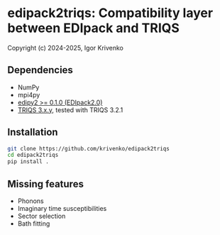 # edipack2triqs: Compatibility layer between EDIpack and TRIQS

Copyright (c) 2024-2025, Igor Krivenko

## Dependencies

* NumPy
* mpi4py
* [edipy2 >= 0.1.0 (EDIpack2.0)](https://github.com/aamaricci/EDIpack2.0)
* [TRIQS 3.x.y](https://triqs.github.io/triqs/latest), tested with TRIQS 3.2.1

## Installation

```bash
git clone https://github.com/krivenko/edipack2triqs
cd edipack2triqs
pip install .
```

## Missing features

* Phonons
* Imaginary time susceptibilities
* Sector selection
* Bath fitting
